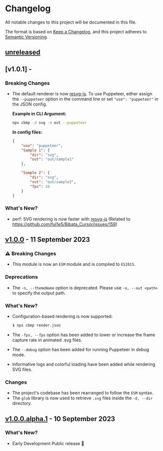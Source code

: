 # Changelog

All notable changes to this project will be documented in this file.

The format is based on [Keep a Changelog](https://keepachangelog.com/en/1.0.0/),
and this project adheres to [Semantic Versioning](https://semver.org/spec/v2.0.0.html).

## [unreleased]

## [v1.0.1] -

### Breaking Changes

-   The default renderer is now [resvg-js](https://github.com/yisibl/resvg-js).
    To use Puppeteer, either assign the `--puppeteer` option in the command line or set `"use": "puppeteer"` in the JSON config.

    **Example in CLI Argument:**

    ```bash
    npx cbmp -d svg -o out --puppeteer
    ```

    **In config files:**

    ```json
    {
        "use": "puppeteer",
        "Sample 1": {
            "dir": "svg",
            "out": "out/sample1"
        },

        "Sample 2": {
            "dir": "svg",
            "out": "out/sample2",
            "fps": 10
        }
    }
    ```

### What's New?

-   perf: SVG rendering is now faster with [resvg-js](https://github.com/yisibl/resvg-js) (Related to https://github.com/ful1e5/Bibata_Cursor/issues/159)

## [v1.0.0] - 11 September 2023

### :warning: Breaking Changes

-   This module is now an `ESM` module and is compiled to `ES2015`.

### Deprecations

-   The `-n, --themeName` option is deprecated. Please use `-o, --out <path>` to specify the output path.

### What's New?

-   Configuration-based rendering is now supported:

    ```bash
    $ npx cbmp render.json
    ```

-   The `-fps, --fps` option has been added to lower or increase the frame capture rate in animated .svg files.
-   The `--debug` option has been added for running Puppeteer in debug mode.
-   Informative logs and colorful loading have been added while rendering SVG files.

### Changes

-   The project's codebase has been rearranged to follow the `ESM` syntax.
-   The `glob` library is now used to retrieve `.svg` files inside the `-d, --dir` directory.

## [v1.0.0.alpha.1] - 10 September 2023

### What's New?

-   Early Development Public release 🎊

[unreleased]: https://github.com/ful1e5/Bibata_Cursor/compare/v1.0.0...main
[v1.0.0]: https://github.com/ful1e5/Bibata_Cursor/compare/v1.0.0...v1.0.0.alpha.1
[v1.0.0.alpha.1]: https://github.com/ful1e5/cbmp/tree/v1.0.0.alpha.1
